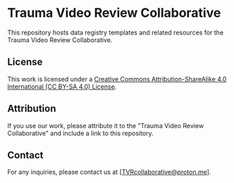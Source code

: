 # Trauma Video Review Collaborative

This repository hosts data registry templates and related resources for the Trauma Video Review Collaborative.

## License

This work is licensed under a [Creative Commons Attribution-ShareAlike 4.0 International (CC BY-SA 4.0) License](LICENSE).

## Attribution

If you use our work, please attribute it to the "Trauma Video Review Collaborative" and include a link to this repository.

## Contact

For any inquiries, please contact us at [TVRcollaborative@proton.me].
